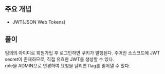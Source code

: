 ## 주요 개념

- JWT(JSON Web Tokens)

## 풀이

임의의 아이디로 회원가입 후 로그인하면 쿠키가 발행된다. 주어진 소스코드에 JWT secret이 존재하므로, 직접 유효한 JWT를 생성할 수 있다.  
role을 ADMIN으로 변경하여 요청을 날리면 flag를 얻어낼 수 있다.
